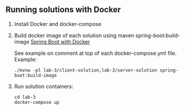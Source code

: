 ## Running solutions with Docker

1. Install Docker and docker-compose 
2. Build docker image of each solution using maven spring-boot:build-image [Spring Boot with Docker](https://spring.io/guides/gs/spring-boot-docker/)

   See example on comment at top of each docker-compose.yml file. Example:
   ```shell script
   ./mvnw -pl lab-3/client-solution,lab-3/server-solution spring-boot:build-image
   ```
3. Run solution containers:
   ```shell script
   cd lab-3
   docker-compose up
   ```
